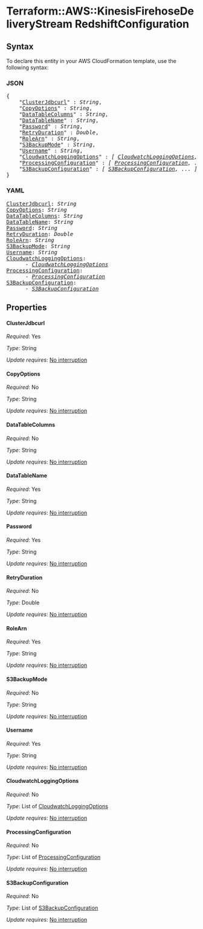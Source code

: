 # Terraform::AWS::KinesisFirehoseDeliveryStream RedshiftConfiguration

## Syntax

To declare this entity in your AWS CloudFormation template, use the following syntax:

### JSON

<pre>
{
    "<a href="#clusterjdbcurl" title="ClusterJdbcurl">ClusterJdbcurl</a>" : <i>String</i>,
    "<a href="#copyoptions" title="CopyOptions">CopyOptions</a>" : <i>String</i>,
    "<a href="#datatablecolumns" title="DataTableColumns">DataTableColumns</a>" : <i>String</i>,
    "<a href="#datatablename" title="DataTableName">DataTableName</a>" : <i>String</i>,
    "<a href="#password" title="Password">Password</a>" : <i>String</i>,
    "<a href="#retryduration" title="RetryDuration">RetryDuration</a>" : <i>Double</i>,
    "<a href="#rolearn" title="RoleArn">RoleArn</a>" : <i>String</i>,
    "<a href="#s3backupmode" title="S3BackupMode">S3BackupMode</a>" : <i>String</i>,
    "<a href="#username" title="Username">Username</a>" : <i>String</i>,
    "<a href="#cloudwatchloggingoptions" title="CloudwatchLoggingOptions">CloudwatchLoggingOptions</a>" : <i>[ <a href="redshiftconfiguration-cloudwatchloggingoptions.md">CloudwatchLoggingOptions</a>, ... ]</i>,
    "<a href="#processingconfiguration" title="ProcessingConfiguration">ProcessingConfiguration</a>" : <i>[ <a href="redshiftconfiguration-processingconfiguration.md">ProcessingConfiguration</a>, ... ]</i>,
    "<a href="#s3backupconfiguration" title="S3BackupConfiguration">S3BackupConfiguration</a>" : <i>[ <a href="redshiftconfiguration-s3backupconfiguration.md">S3BackupConfiguration</a>, ... ]</i>
}
</pre>

### YAML

<pre>
<a href="#clusterjdbcurl" title="ClusterJdbcurl">ClusterJdbcurl</a>: <i>String</i>
<a href="#copyoptions" title="CopyOptions">CopyOptions</a>: <i>String</i>
<a href="#datatablecolumns" title="DataTableColumns">DataTableColumns</a>: <i>String</i>
<a href="#datatablename" title="DataTableName">DataTableName</a>: <i>String</i>
<a href="#password" title="Password">Password</a>: <i>String</i>
<a href="#retryduration" title="RetryDuration">RetryDuration</a>: <i>Double</i>
<a href="#rolearn" title="RoleArn">RoleArn</a>: <i>String</i>
<a href="#s3backupmode" title="S3BackupMode">S3BackupMode</a>: <i>String</i>
<a href="#username" title="Username">Username</a>: <i>String</i>
<a href="#cloudwatchloggingoptions" title="CloudwatchLoggingOptions">CloudwatchLoggingOptions</a>: <i>
      - <a href="redshiftconfiguration-cloudwatchloggingoptions.md">CloudwatchLoggingOptions</a></i>
<a href="#processingconfiguration" title="ProcessingConfiguration">ProcessingConfiguration</a>: <i>
      - <a href="redshiftconfiguration-processingconfiguration.md">ProcessingConfiguration</a></i>
<a href="#s3backupconfiguration" title="S3BackupConfiguration">S3BackupConfiguration</a>: <i>
      - <a href="redshiftconfiguration-s3backupconfiguration.md">S3BackupConfiguration</a></i>
</pre>

## Properties

#### ClusterJdbcurl

_Required_: Yes

_Type_: String

_Update requires_: [No interruption](https://docs.aws.amazon.com/AWSCloudFormation/latest/UserGuide/using-cfn-updating-stacks-update-behaviors.html#update-no-interrupt)

#### CopyOptions

_Required_: No

_Type_: String

_Update requires_: [No interruption](https://docs.aws.amazon.com/AWSCloudFormation/latest/UserGuide/using-cfn-updating-stacks-update-behaviors.html#update-no-interrupt)

#### DataTableColumns

_Required_: No

_Type_: String

_Update requires_: [No interruption](https://docs.aws.amazon.com/AWSCloudFormation/latest/UserGuide/using-cfn-updating-stacks-update-behaviors.html#update-no-interrupt)

#### DataTableName

_Required_: Yes

_Type_: String

_Update requires_: [No interruption](https://docs.aws.amazon.com/AWSCloudFormation/latest/UserGuide/using-cfn-updating-stacks-update-behaviors.html#update-no-interrupt)

#### Password

_Required_: Yes

_Type_: String

_Update requires_: [No interruption](https://docs.aws.amazon.com/AWSCloudFormation/latest/UserGuide/using-cfn-updating-stacks-update-behaviors.html#update-no-interrupt)

#### RetryDuration

_Required_: No

_Type_: Double

_Update requires_: [No interruption](https://docs.aws.amazon.com/AWSCloudFormation/latest/UserGuide/using-cfn-updating-stacks-update-behaviors.html#update-no-interrupt)

#### RoleArn

_Required_: Yes

_Type_: String

_Update requires_: [No interruption](https://docs.aws.amazon.com/AWSCloudFormation/latest/UserGuide/using-cfn-updating-stacks-update-behaviors.html#update-no-interrupt)

#### S3BackupMode

_Required_: No

_Type_: String

_Update requires_: [No interruption](https://docs.aws.amazon.com/AWSCloudFormation/latest/UserGuide/using-cfn-updating-stacks-update-behaviors.html#update-no-interrupt)

#### Username

_Required_: Yes

_Type_: String

_Update requires_: [No interruption](https://docs.aws.amazon.com/AWSCloudFormation/latest/UserGuide/using-cfn-updating-stacks-update-behaviors.html#update-no-interrupt)

#### CloudwatchLoggingOptions

_Required_: No

_Type_: List of <a href="redshiftconfiguration-cloudwatchloggingoptions.md">CloudwatchLoggingOptions</a>

_Update requires_: [No interruption](https://docs.aws.amazon.com/AWSCloudFormation/latest/UserGuide/using-cfn-updating-stacks-update-behaviors.html#update-no-interrupt)

#### ProcessingConfiguration

_Required_: No

_Type_: List of <a href="redshiftconfiguration-processingconfiguration.md">ProcessingConfiguration</a>

_Update requires_: [No interruption](https://docs.aws.amazon.com/AWSCloudFormation/latest/UserGuide/using-cfn-updating-stacks-update-behaviors.html#update-no-interrupt)

#### S3BackupConfiguration

_Required_: No

_Type_: List of <a href="redshiftconfiguration-s3backupconfiguration.md">S3BackupConfiguration</a>

_Update requires_: [No interruption](https://docs.aws.amazon.com/AWSCloudFormation/latest/UserGuide/using-cfn-updating-stacks-update-behaviors.html#update-no-interrupt)

